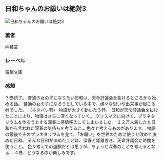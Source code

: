 ## 日和ちゃんのお願いは絶対3
![日和ちゃんのお願いは絶対3](https://cdn.discordapp.com/attachments/1211570779934695494/1217681078672953364/1ZsAccRjjJhsi1sDbXJe87qKJtZmABd1C84SabUdl78IjL7duSOMGsoLb9yrJzg.png?ex=6604e8e0&is=65f273e0&hm=42f58bf9663cfa894c7e82ec2800c2b74cf50d48a77f8ca36a3fa55513b61697&)
### 著者
岬鷺宮
### レーベル
電撃文庫
### 感想
３巻読了。
普通の女の子になりたい日和は、天命評議会を抜けるところから始める話。
普通の女の子になろうとしている中で、様々な思いや出来事が起こる巻でした。
（ネタバレ有）
物語が大きく動いた３巻。
日和が天命評議会を抜けたことにより、物語はさらに深くなっていく。
クリスマスに向けて、プラネタリウムを作ろうとする深春に感情移入してしまいました。
１２万人殺したと日和から言われた深春の気持ちを考えると…
色々と考えるものがあります。
物語の最後でそのプラネタリウムを見て、「お願い」を世界のために使うと改めて決めた日和。
そんな日和が決めたことは、深春と距離置き、天命評議会に時間を使うこと。
色々考えての選択だとは思うが、ちょっと深春のことを考えるとなぁ…
４巻、どうなるのか楽しみです。